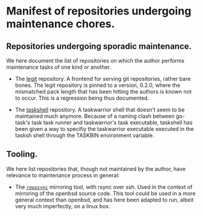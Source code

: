 Manifest of repositories undergoing maintenance chores.
=======================================================


Repositories undergoing sporadic maintenance.
---------------------------------------------

We here document the list of repositories on which the author performs maintenance tasks of one kind or another.

* The [legit][legit] repository. A frontend for serving git repositories, rather bare bones. The legit repository is pinned to a version, 0.2.0, where the mismatched pack length that has been hitting the authors is known not to occur. This is a regression being thus documented.

* The [taskshell][taskshell] repository. A taskwarrior shell that doesn't seem to be maintained much anymore. Because of a naming clash between go-task's task task runner and taskwarrior's task executable, taskshell has been given a way to specifiy the taskwarrior executable executed in the tasksh shell through the TASKBIN environment variable.

[legit]: https://github.com/gl-yziquel/legit
[taskshell]: https://github.com/gl-yziquel/taskshell


Tooling.
--------

We here list repositories that, though not maintained by the author, have relevance to maintenance process in general:

* The [`reposync`][reposync] mirroring tool, with rsync over ssh. Used in the context of mirroring of the openbsd source code. This tool could be used in a more general context than openbsd, and has here been adapted to run, albeit very much imperfectly, on a linux box.

[reposync]: https://github.com/gl-yziquel/reposync
